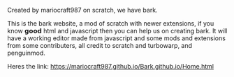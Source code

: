 Created by mariocraft987 on scratch, we have bark.

This is the bark website, a mod of scratch with newer extensions, if you know 𝗴𝗼𝗼𝗱 html and javascript then you can help us on creating bark.
It will have a working editor made from javascript and some mods and extensions from some contributers,
all credit to scratch and turbowarp, and penguinmod.

Heres the link: https://mariocraft987.github.io/Bark.github.io/Home.html
